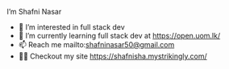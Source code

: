  I’m Shafni Nasar
- 👀 I’m interested in full stack dev
- 🌱 I’m currently learning full stack dev at https://open.uom.lk/
- 📫 Reach me mailto:shafninasar50@gmail.com
- 👨‍💻 Checkout my site https://shafnisha.mystrikingly.com/
